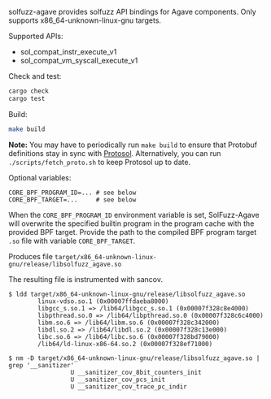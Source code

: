 solfuzz-agave provides solfuzz API bindings for Agave components.
Only supports x86_64-unknown-linux-gnu targets.

Supported APIs:

- sol_compat_instr_execute_v1
- sol_compat_vm_syscall_execute_v1

Check and test:

```sh
cargo check
cargo test
```

Build:

```sh
make build
```

**Note:** You may have to periodically run `make build` to ensure that Protobuf definitions stay in sync with [Protosol](https://github.com/firedancer-io/protosol/). Alternatively, you can run `./scripts/fetch_proto.sh` to keep Protosol up to date.

Optional variables:

```
CORE_BPF_PROGRAM_ID=... # see below
CORE_BPF_TARGET=...     # see below
```

When the `CORE_BPF_PROGRAM_ID` environment variable is set, SolFuzz-Agave will
overwrite the specified builtin program in the program cache with the provided
BPF target. Provide the path to the compiled BPF program target `.so` file with
variable `CORE_BPF_TARGET`.

Produces file `target/x86_64-unknown-linux-gnu/release/libsolfuzz_agave.so`

The resulting file is instrumented with sancov.

```
$ ldd target/x86_64-unknown-linux-gnu/release/libsolfuzz_agave.so
        linux-vdso.so.1 (0x00007ffdaeba8000)
        libgcc_s.so.1 => /lib64/libgcc_s.so.1 (0x00007f328c8e4000)
        libpthread.so.0 => /lib64/libpthread.so.0 (0x00007f328c6c4000)
        libm.so.6 => /lib64/libm.so.6 (0x00007f328c342000)
        libdl.so.2 => /lib64/libdl.so.2 (0x00007f328c13e000)
        libc.so.6 => /lib64/libc.so.6 (0x00007f328bd79000)
        /lib64/ld-linux-x86-64.so.2 (0x00007f328ef71000)

$ nm -D target/x86_64-unknown-linux-gnu/release/libsolfuzz_agave.so | grep '__sanitizer'
                 U __sanitizer_cov_8bit_counters_init
                 U __sanitizer_cov_pcs_init
                 U __sanitizer_cov_trace_pc_indir
```
